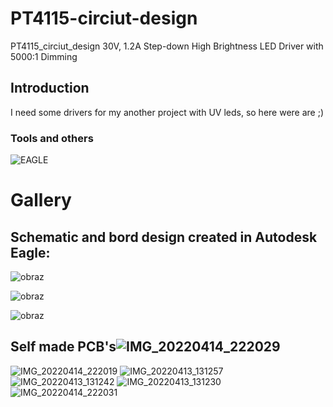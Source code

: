 # PT4115-circiut-design
PT4115_circiut_design 30V, 1.2A Step-down High Brightness LED Driver with 5000:1 Dimming

## Introduction
I need some drivers for my another project with UV leds, so here were are ;)

### Tools and others
![EAGLE](https://img.shields.io/badge/EAGLE-AUTODESK%20EAGLE-orange?logo=autodesk)


# Gallery
## Schematic and bord design created in Autodesk Eagle:

![obraz](https://github.com/iikolodziej/PT4115-circiut-design/assets/118530880/be52d74e-ccfe-4c16-b303-957a70727e4b)

![obraz](https://github.com/iikolodziej/PT4115-circiut-design/assets/118530880/002059c9-58bf-4b10-89a1-0d69b5f65582)

![obraz](https://github.com/iikolodziej/PT4115-circiut-design/assets/118530880/a3b3bf9e-56d6-4b7c-925e-1b0dc6df91c0)

## Self made PCB's![IMG_20220414_222029](https://github.com/iikolodziej/PT4115-circiut-design/assets/118530880/6db38792-2deb-484f-99cc-8011fd515cb9)
![IMG_20220414_222019](https://github.com/iikolodziej/PT4115-circiut-design/assets/118530880/e17b908d-4c58-4bd5-aeba-6dcc3050fead)
![IMG_20220413_131257](https://github.com/iikolodziej/PT4115-circiut-design/assets/118530880/75cad407-442f-4cda-a8a3-f672debfa013)
![IMG_20220413_131242](https://github.com/iikolodziej/PT4115-circiut-design/assets/118530880/4edf7815-1784-4a3e-b36d-9e6aa7f17b6d)
![IMG_20220413_131230](https://github.com/iikolodziej/PT4115-circiut-design/assets/118530880/b882d5e4-6c25-4d2b-bc21-97e20d71e894)
![IMG_20220414_222031](https://github.com/iikolodziej/PT4115-circiut-design/assets/118530880/2f435c82-c269-4019-9c52-4ffc4b2df570)
